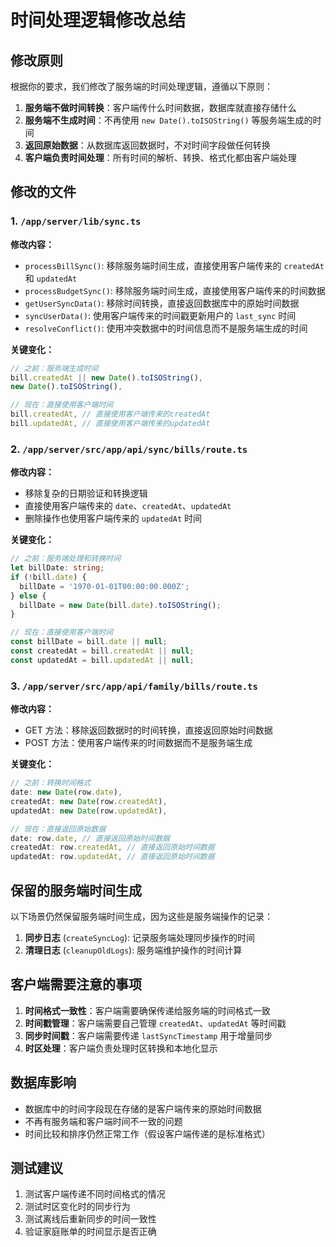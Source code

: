 # 时间处理逻辑修改总结

## 修改原则

根据你的要求，我们修改了服务端的时间处理逻辑，遵循以下原则：

1. **服务端不做时间转换**：客户端传什么时间数据，数据库就直接存储什么
2. **服务端不生成时间**：不再使用 `new Date().toISOString()` 等服务端生成的时间
3. **返回原始数据**：从数据库返回数据时，不对时间字段做任何转换
4. **客户端负责时间处理**：所有时间的解析、转换、格式化都由客户端处理

## 修改的文件

### 1. `/app/server/lib/sync.ts`

**修改内容：**
- `processBillSync()`: 移除服务端时间生成，直接使用客户端传来的 `createdAt` 和 `updatedAt`
- `processBudgetSync()`: 移除服务端时间生成，直接使用客户端传来的时间数据
- `getUserSyncData()`: 移除时间转换，直接返回数据库中的原始时间数据
- `syncUserData()`: 使用客户端传来的时间戳更新用户的 `last_sync` 时间
- `resolveConflict()`: 使用冲突数据中的时间信息而不是服务端生成的时间

**关键变化：**
```typescript
// 之前：服务端生成时间
bill.createdAt || new Date().toISOString(),
new Date().toISOString(),

// 现在：直接使用客户端时间
bill.createdAt, // 直接使用客户端传来的createdAt
bill.updatedAt, // 直接使用客户端传来的updatedAt
```

### 2. `/app/server/src/app/api/sync/bills/route.ts`

**修改内容：**
- 移除复杂的日期验证和转换逻辑
- 直接使用客户端传来的 `date`、`createdAt`、`updatedAt`
- 删除操作也使用客户端传来的 `updatedAt` 时间

**关键变化：**
```typescript
// 之前：服务端处理和转换时间
let billDate: string;
if (!bill.date) {
  billDate = '1970-01-01T00:00:00.000Z';
} else {
  billDate = new Date(bill.date).toISOString();
}

// 现在：直接使用客户端时间
const billDate = bill.date || null;
const createdAt = bill.createdAt || null;
const updatedAt = bill.updatedAt || null;
```

### 3. `/app/server/src/app/api/family/bills/route.ts`

**修改内容：**
- GET 方法：移除返回数据时的时间转换，直接返回原始时间数据
- POST 方法：使用客户端传来的时间数据而不是服务端生成

**关键变化：**
```typescript
// 之前：转换时间格式
date: new Date(row.date),
createdAt: new Date(row.createdAt),
updatedAt: new Date(row.updatedAt),

// 现在：直接返回原始数据
date: row.date, // 直接返回原始时间数据
createdAt: row.createdAt, // 直接返回原始时间数据
updatedAt: row.updatedAt, // 直接返回原始时间数据
```

## 保留的服务端时间生成

以下场景仍然保留服务端时间生成，因为这些是服务端操作的记录：

1. **同步日志** (`createSyncLog`): 记录服务端处理同步操作的时间
2. **清理日志** (`cleanupOldLogs`): 服务端维护操作的时间计算

## 客户端需要注意的事项

1. **时间格式一致性**：客户端需要确保传递给服务端的时间格式一致
2. **时间戳管理**：客户端需要自己管理 `createdAt`、`updatedAt` 等时间戳
3. **同步时间戳**：客户端需要传递 `lastSyncTimestamp` 用于增量同步
4. **时区处理**：客户端负责处理时区转换和本地化显示

## 数据库影响

- 数据库中的时间字段现在存储的是客户端传来的原始时间数据
- 不再有服务端和客户端时间不一致的问题
- 时间比较和排序仍然正常工作（假设客户端传递的是标准格式）

## 测试建议

1. 测试客户端传递不同时间格式的情况
2. 测试时区变化时的同步行为
3. 测试离线后重新同步的时间一致性
4. 验证家庭账单的时间显示是否正确